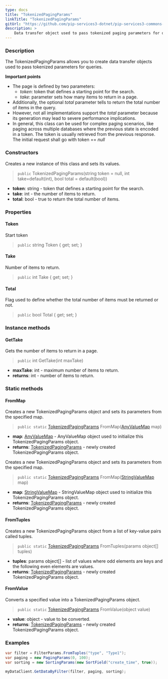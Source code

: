 ```yaml
---
type: docs
title: "TokenizedPagingParams"
linkTitle: "TokenizedPagingParams"
gitUrl: "https://github.com/pip-services3-dotnet/pip-services3-commons-dotnet"
description: > 
    Data transfer object used to pass tokenized paging parameters for queries. 
---
```


### Description

The TokenizedPagingParams allows you to create data transfer objects used to pass tokenized parameters for queries.

**Important points**

- The page is defined by two parameters:
    - *token*: token that defines a starting point for the search.
    - *take*: parameter sets how many items to return in a page.
- Additionally, the optional *total* parameter tells to return the total number of items in the query.
- However, not all implementations support the *total* parameter because its generation may lead to severe performance implications.
- In general, this class can be used for complex paging scenarios, like paging across multiple databases where the previous state is encoded in a token. The token is usually retrieved from the previous response. The initial request shall go with token == *null*

### Constructors
Creates a new instance of this class and sets its values.

> `public` TokenizedPagingParams(string token = null, int take=default(int), bool total = default(bool))
- **token**: string - token that defines a starting point for the search.
- **take**: int - the number of items to return. 
- **total**: bool - true to return the total number of items.


### Properties

#### Token
Start token
> `public` string Token { get; set; }

#### Take
Number of items to return.
> `public` int Take { get; set; }

#### Total
Flag used to define whether the total number of items must be returned or not.
> `public` bool Total { get; set; }


### Instance methods

#### GetTake
Gets the number of items to return in a page.

> `public` int GetTake(int maxTake)

- **maxTake**: int - maximum number of items to return.
- **returns**: int - number of items to return.

### Static methods

#### FromMap
Creates a new TokenizedPagingParams object and sets its parameters from the specified map.

> `public static` [TokenizedPagingParams]() FromMap([AnyValueMap](../any_value_map) map)

- **map**: [AnyValueMap](../any_value_map) - AnyValueMap object used to initialize this TokenizedPagingParams object.
- **returns**: [TokenizedPagingParams]() - newly created TokenizedPagingParams object.


Creates a new TokenizedPagingParams object and sets its parameters from the specified map.

> `public static` [TokenizedPagingParams]() FromMap([StringValueMap](../string_value_map) map)

- **map**: [StringValueMap](../string_value_map) - StringValueMap object used to initialize this TokenizedPagingParams object.
- **returns**: [TokenizedPagingParams]() - newly created TokenizedPagingParams object.


#### FromTuples
Creates a new TokenizedPagingParams object from a list of key-value pairs called tuples.

> `public static` [TokenizedPagingParams]() FromTuples(params object[] tuples)

- **tuples**: params object[] - list of values where odd elements are keys and the following even elements are values.
- **returns**: [TokenizedPagingParams]() - newly created TokenizedPagingParams object.


#### FromValue
Converts a specified value into a TokenizedPagingParams object.

> `public static` [TokenizedPagingParams]() FromValue(object value)

- **value**: object - value to be converted.
- **returns**: [TokenizedPagingParams]() - newly created TokenizedPagingParams object.

### Examples

```cs
var filter = FilterParams.FromTuples("type", "Type1");
var paging = new PagingParams(0, 100);
var sorting = new SortingParams(new SortField("create_time", true));

myDataClient.GetDataByFilter(filter, paging, sorting);
```
